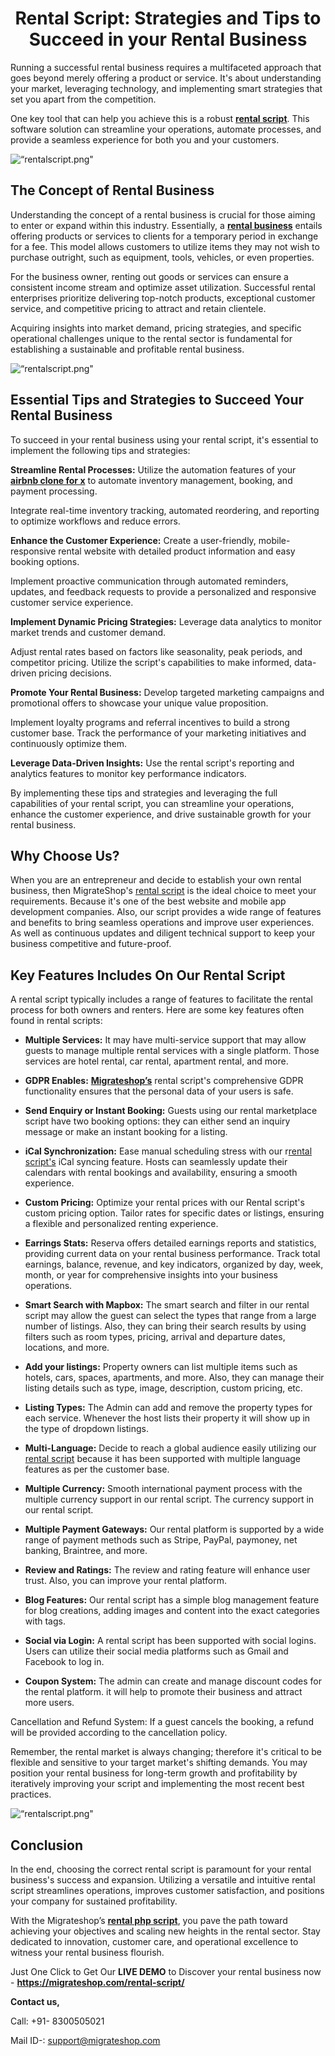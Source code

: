<h1 align="center"> Rental Script: Strategies and Tips to Succeed in your Rental Business</h1> 

Running a successful rental business requires a multifaceted approach that goes beyond merely offering a product or service. It's about understanding your market, leveraging technology, and implementing smart strategies that set you apart from the competition. 

One key tool that can help you achieve this is a robust **[rental script](https://migrateshop.com/rental-script/)**. This software solution can streamline your operations, automate processes, and provide a seamless experience for both you and your customers.

<div class="Box-sc-g0xbh4-0 iIZCet"><img alt=“rentalscript.png" src="https://github.com/migrateshop/rental-script/blob/main/images/rental-script-migrateshop.png" data-hpc="true" class="Box-sc-g0xbh4-0 kzRgrI"></div>

## The Concept of Rental Business 

Understanding the concept of a rental business is crucial for those aiming to enter or expand within this industry. Essentially, a **[rental business](https://migrateshop.com/steps-to-be-followed-while-starting-vacation-rental-business-like-airbnb/)** entails offering products or services to clients for a temporary period in exchange for a fee. This model allows customers to utilize items they may not wish to purchase outright, such as equipment, tools, vehicles, or even properties. 

For the business owner, renting out goods or services can ensure a consistent income stream and optimize asset utilization. Successful rental enterprises prioritize delivering top-notch products, exceptional customer service, and competitive pricing to attract and retain clientele. 

Acquiring insights into market demand, pricing strategies, and specific operational challenges unique to the rental sector is fundamental for establishing a sustainable and profitable rental business.

<div class="Box-sc-g0xbh4-0 iIZCet"><img alt=“rentalscript.png" src="https://github.com/migrateshop/rental-script/blob/main/images/rental-script.png" data-hpc="true" class="Box-sc-g0xbh4-0 kzRgrI"></div>

## Essential Tips and Strategies to Succeed Your Rental Business

To succeed in your rental business using your rental script, it's essential to implement the following tips and strategies:

**Streamline Rental Processes:** Utilize the automation features of your **[airbnb clone for x](https://migrateshop.com/rental-script/)** to automate inventory management, booking, and payment processing.

Integrate real-time inventory tracking, automated reordering, and reporting to optimize workflows and reduce errors.

**Enhance the Customer Experience:** Create a user-friendly, mobile-responsive rental website with detailed product information and easy booking options.

Implement proactive communication through automated reminders, updates, and feedback requests to provide a personalized and responsive customer service experience.

**Implement Dynamic Pricing Strategies:** Leverage data analytics to monitor market trends and customer demand. 

Adjust rental rates based on factors like seasonality, peak periods, and competitor pricing. Utilize the script's capabilities to make informed, data-driven pricing decisions.

**Promote Your Rental Business:** Develop targeted marketing campaigns and promotional offers to showcase your unique value proposition.

Implement loyalty programs and referral incentives to build a strong customer base. Track the performance of your marketing initiatives and continuously optimize them.

**Leverage Data-Driven Insights:** Use the rental script's reporting and analytics features to monitor key performance indicators. 

By implementing these tips and strategies and leveraging the full capabilities of your rental script, you can streamline your operations, enhance the customer experience, and drive sustainable growth for your rental business.

## Why Choose Us?

When you are an entrepreneur and decide to establish your own rental business, then MigrateShop's [rental script](https://migrateshop.com/rental-script/) is the ideal choice to meet your requirements. Because it's one of the best website and mobile app development companies. Also, our script provides a wide range of features and benefits to bring seamless operations and improve user experiences. As well as continuous updates and diligent technical support to keep your business competitive and future-proof.

## Key Features Includes On Our Rental Script

A rental script typically includes a range of features to facilitate the rental process for both owners and renters. Here are some key features often found in rental scripts:

* **Multiple Services:** It may have multi-service support that may allow guests to manage multiple rental services with a single platform. Those services are hotel rental, car rental, apartment rental, and more.

* **GDPR Enables:** **[Migrateshop’s](https://migrateshop.com/)** rental script's comprehensive GDPR functionality ensures that the personal data of your users is safe.

* **Send Enquiry or Instant Booking:** Guests using our rental marketplace script have two booking options: they can either send an inquiry message or make an instant booking for a listing.

* **iCal Synchronization:** Ease manual scheduling stress with our r[rental script's](https://migrateshop.com/rental-script/)  iCal syncing feature. Hosts can seamlessly update their calendars with rental bookings and availability, ensuring a smooth experience.

* **Custom Pricing:** Optimize your rental prices with our Rental script's custom pricing option. Tailor rates for specific dates or listings, ensuring a flexible and personalized renting experience.

* **Earrings Stats:** Reserva offers detailed earnings reports and statistics, providing current data on your rental business performance. Track total earnings, balance, revenue, and key indicators, organized by day, week, month, or year for comprehensive insights into your business operations.

* **Smart Search with Mapbox:** The smart search and filter in our rental script may allow the guest can select the types that range from a large number of listings. Also, they can bring their search results by using filters such as room types, pricing, arrival and departure dates, locations, and more.

* **Add your listings:** Property owners can list multiple items such as hotels, cars, spaces, apartments, and more. Also, they can manage their listing details such as type, image, description, custom pricing, etc.

* **Listing Types:** The Admin can add and remove the property types for each service. Whenever the host lists their property it will show up in the type of dropdown listings.

* **Multi-Language:** Decide to reach a global audience easily utilizing our [rental script](https://migrateshop.com/rental-script/)  because it has been supported with multiple language features as per the customer base.

* **Multiple Currency:** Smooth international payment process with the multiple currency support in our rental script. The currency support in our rental script.

* **Multiple Payment Gateways:** Our rental platform is supported by a wide range of payment methods such as Stripe, PayPal, paymoney, net banking, Braintree, and more.

* **Review and Ratings:** The review and rating feature will enhance user trust. Also, you can improve your rental platform.

* **Blog Features:** Our rental script has a simple blog management feature for blog creations, adding images and content into the exact categories with tags.

* **Social via Login:** A rental script has been supported with social logins. Users can utilize their social media platforms such as Gmail and Facebook to log in.

* **Coupon System:** The admin can create and manage discount codes for the rental platform. it will help to promote their business and attract more users.

Cancellation and Refund System: If a guest cancels the booking, a refund will be provided according to the cancellation policy.

Remember, the rental market is always changing; therefore it's critical to be flexible and sensitive to your target market's shifting demands. You may position your rental business for long-term growth and profitability by iteratively improving your script and implementing the most recent best practices.

<div class="Box-sc-g0xbh4-0 iIZCet"><img alt=“rentalscript.png" src="https://github.com/migrateshop/rental-script/blob/main/images/rental-business.png" data-hpc="true" class="Box-sc-g0xbh4-0 kzRgrI"></div>

## Conclusion

In the end, choosing the correct rental script is paramount for your rental business's success and expansion. Utilizing a versatile and intuitive rental script streamlines operations, improves customer satisfaction, and positions your company for sustained profitability.

With the Migrateshop’s **[rental php script](https://migrateshop.com/rental-script/)**, you pave the path toward achieving your objectives and scaling new heights in the rental sector. Stay dedicated to innovation, customer care, and operational excellence to witness your rental business flourish.

Just One Click to Get Our **LIVE DEMO** to Discover your rental business now - **https://migrateshop.com/rental-script/**

**Contact us,** 

Call: +91- 8300505021

Mail ID-: support@migrateshop.com  

